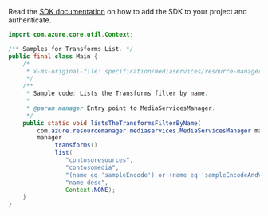 Read the [SDK documentation](https://github.com/Azure/azure-sdk-for-java/blob/azure-resourcemanager-mediaservices_1.1.0-beta.3/sdk/mediaservices/azure-resourcemanager-mediaservices/README.md) on how to add the SDK to your project and authenticate.

```java
import com.azure.core.util.Context;

/** Samples for Transforms List. */
public final class Main {
    /*
     * x-ms-original-file: specification/mediaservices/resource-manager/Microsoft.Media/stable/2021-11-01/examples/transforms-list-all-filter-by-name.json
     */
    /**
     * Sample code: Lists the Transforms filter by name.
     *
     * @param manager Entry point to MediaServicesManager.
     */
    public static void listsTheTransformsFilterByName(
        com.azure.resourcemanager.mediaservices.MediaServicesManager manager) {
        manager
            .transforms()
            .list(
                "contosoresources",
                "contosomedia",
                "(name eq 'sampleEncode') or (name eq 'sampleEncodeAndVideoIndex')",
                "name desc",
                Context.NONE);
    }
}
```
